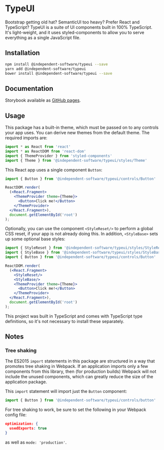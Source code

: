 # TypeUI

Bootstrap getting old hat? SemanticUI too heavy? Prefer React and TypeScript? TypeUI is a suite of UI components built in 100% TypeScript. It's light-weight, and it uses styled-components to allow you to serve everything as a single JavaScript file.

## Installation 
```sh
npm install @independent-software/typeui --save
yarn add @independent-software/typeui
bower install @independent-software/typeui --save
```

## Documentation

Storybook available as [GitHub pages](https://henck.github.io/typeui/).

## Usage

This package has a built-in theme, which must be passed on to any controls your app uses. You can derive new themes from the default theme. The required imports are:

```jsx
import * as React from 'react'
import * as ReactDOM from 'react-dom'
import { ThemeProvider } from 'styled-components'
import { Theme } from '@independent-software/typeui/styles/Theme'
```

This React app uses a single component `Button`:

```jsx
import { Button } from '@independent-software/typeui/controls/Button'

ReactDOM.render(
  (<React.Fragment>
    <ThemeProvider theme={Theme}>
      <Button>Click me!</Button>
    </ThemeProvider>
  </React.Fragment>),
  document.getElementById('root')
); 
```

Optionally, you can use the component `<StyleReset/>` to perform a global CSS reset, if your app is not already doing this. In addition, `<StyleBase>` sets up some optional base styles:

```jsx
import { StyleReset } from '@independent-software/typeui/styles/StyleReset'
import { StyleBase } from '@independent-software/typeui/styles/StyleBase'
import { Button } from '@independent-software/typeui/controls/Button'

ReactDOM.render(
  (<React.Fragment>
    <StyleReset/>
    <StyleBase/>
    <ThemeProvider theme={Theme}>
      <Button>Click me!</Button>
    </ThemeProvider>
  </React.Fragment>),
  document.getElementById('root')
);
```

This project was built in TypeScript and comes with TypeScript type definitions, so it's not necessary to install these separately.

## Notes

### Tree shaking

The ES2015 `import` statements in this package are structured in a way that promotes tree shaking in Webpack. If an application imports only a few components from this library, then (for production builds) Webpack will not include the unused components, which can greatly reduce the size of the application package. 

This `import` statement will import just the `Button` component:

```jsx
import { Button } from '@independent-software/typeui/controls/button'
```

For tree shaking to work, be sure to set the following in your Webpack config file:

```json
optimization: {
  usedExports: true
}
```

as well as `mode: 'production'`.

